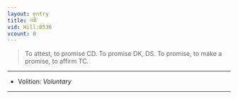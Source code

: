 ```yaml
---
layout: entry
title: འཆེ་
vid: Hill:0536
vcount: 0
---
```

> To attest, to promise CD\. To promise DK, DS\. To promise, to make a promise, to affirm TC\.

---
* Volition: _Voluntary_

---

